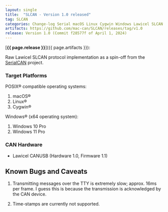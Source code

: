 ```yaml
---
layout: single
title:  "SLCAN - Version 1.0 released"
tag: SLCAN
categories: Change-log Serial macOS Linux Cygwin Windows Lawicel SLCAN
artifacts: https://github.com/mac-can/SLCAN/releases/tag/v1.0
release: Version 1.0 (Commit f28577f of April 1, 2024)
---
```

[**{{ page.release }}**]({{ page.artifacts }}):

Raw Lawicel SLCAN protocol implementation
as a spin-off from the [SerialCAN](https://github.com/mac-can/SerialCAN) project.

### Target Platforms

POSIX&reg; compatible operating systems:

1. macOS&reg;
1. Linux&reg;
1. Cygwin&reg;

Windows&reg; (x64 operating system):

1. Windows 10 Pro
1. Windows 11 Pro

### CAN Hardware

- Lawicel CANUSB (Hardware 1.0, Firmware 1.1)

## Known Bugs and Caveats

1. Transmitting messages over the TTY is extremely slow; approx. 16ms per frame.
   I guess this is because the transmission is acknowledged by the CAN device.

1. Time-stamps are currently not supported.
